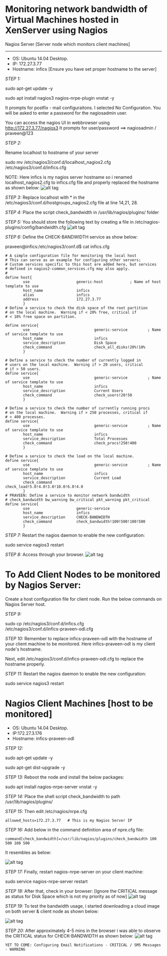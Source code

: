 # Monitoring network bandwidth of Virtual Machines hosted in XenServer using Nagios

Nagios Server [Server node which monitors client machines]
**********************************************************

 * OS: Ubuntu 14.04 Desktop.
 * IP: 172.27.3.77
 * Hostname: infics [Ensure you have set proper hostname to the server]

*STEP 1:*

sudo apt-get update -y

sudo apt install nagios3 nagios-nrpe-plugin vnstat -y

It prompts for postfix - mail configuraitons. I selected No Configuration.
You will be asked to enter a password for the nagiosadmin user.

You can access the nagios UI in webbrowser using http://172.27.3.77/nagios3
It prompts for user/password ==> nagiosadmin / praveen@123

*STEP 2:*

Rename localhost to hostname of your server

sudo mv /etc/nagios3/conf.d/localhost_nagios2.cfg \
/etc/nagios3/conf.d/infics.cfg

NOTE: Here infics is my nagios server hostname so i renamed localhost_nagios2.cfg to infics.cfg file and properly replaced the hostname as shown below:
![alt tag](https://github.com/npraveen35/Xen_API/blob/nagios/infics_cfg_initial.JPG)

*STEP 3:* Replace localhost with * in the /etc/nagios3/conf.d/hostgroups_nagios2.cfg file at line 14,21, 28.

*STEP 4:* Place the script check_bandwidth in /usr/lib/nagios/plugins/ folder

*STEP 5:* You should store the following text by creating a file in /etc/nagios-plugins/config/bandwidth.cfg
![alt tag](https://github.com/npraveen35/Xen_API/blob/nagios/bandwidth_cfg.JPG)

*STEP 6:* Define the CHECK-BANDWIDTH service as show below:

praveen@infics:/etc/nagios3/conf.d$ cat infics.cfg

    # A simple configuration file for monitoring the local host
    # This can serve as an example for configuring other servers;
    # Custom services specific to this host are added here, but services
    # defined in nagios2-common_services.cfg may also apply.
    #
    define host{
            use                     generic-host            ; Name of host template to use
            host_name               infics
            alias                   infics
            address                 172.27.3.77
            }
    # Define a service to check the disk space of the root partition
    # on the local machine.  Warning if < 20% free, critical if
    # < 10% free space on partition.

    define service{
            use                             generic-service         ; Name of service template to use
            host_name                       infics
            service_description             Disk Space
            check_command                   check_all_disks!20%!10%
            }

    # Define a service to check the number of currently logged in
    # users on the local machine.  Warning if > 20 users, critical
    # if > 50 users.
    define service{
            use                             generic-service         ; Name of service template to use
            host_name                       infics
            service_description             Current Users
            check_command                   check_users!20!50
            }

    # Define a service to check the number of currently running procs
    # on the local machine.  Warning if > 250 processes, critical if
    # > 400 processes.
    define service{
            use                             generic-service         ; Name of service template to use
            host_name                       infics
            service_description             Total Processes
            check_command                   check_procs!250!400
            }

    # Define a service to check the load on the local machine.
    define service{
            use                             generic-service         ; Name of service template to use
            host_name                       infics
            service_description             Current Load
            check_command                   check_load!5.0!4.0!3.0!10.0!6.0!4.0
            }
    # PRAVEEN: Define a service to monitor network bandwidth
    # check_bandwidth bw_warning bw_critical pkt_warning pkt_critical
    define service{
            use                     generic-service
            host_name               infics
            service_description     CHECK-BANDWIDTH
            check_command           check_bandwidth!100!500!100!500
            }

*STEP 7:* Restart the nagios daemon to enable the new configuration:

sudo service nagios3 restart

*STEP 8:* Access through your browser.
![alt tag](https://github.com/npraveen35/Xen_API/blob/nagios/nagios_server.JPG)

To Add Client Nodes to be monitored by Nagios Server:
=====================================================

Create a host configuration file for client node. Run the below commands on Nagios Server host.

*STEP 9:*

sudo cp /etc/nagios3/conf.d/infics.cfg \
/etc/nagios3/conf.d/infics-praveen-odl.cfg

*STEP 10:*
Remember to replace infics-praveen-odl with the hostname of your client machine to be monitored.
Here infics-praveen-odl is my client node's hostname.

Next, edit /etc/nagios3/conf.d/infics-praveen-odl.cfg to replace the hostname properly.

*STEP 11:* Restart the nagios daemon to enable the new configuration:

sudo service nagios3 restart

Nagios Client Machines [host to be monitored]
==============================================
 * OS: Ubuntu 14.04 Desktop.
 * IP:172.27.3.176
 * Hostname: infics-praveen-odl

*STEP 12:*

sudo apt-get update -y

sudo apt-get dist-upgrade -y

*STEP 13:* Reboot the node and install the below packages:

sudo apt install nagios-nrpe-server vnstat -y 

*STEP 14:* Place the shell script check_bandwidth to path /usr/lib/nagios/plugins/

*STEP 15:* Then edit /etc/nagios/nrpe.cfg 

    allowed_hosts=172.27.3.77   # This is my Nagios Server IP

*STEP 16:* Add below in the command definition area of npre.cfg file:

    command[check_bandwidth]=/usr/lib/nagios/plugins/check_bandwidth 100 500 100 500

It resembles as below:

![alt tag](https://github.com/npraveen35/Xen_API/blob/nagios/command_definition_nrpe_cfg.JPG)

*STEP 17:* Finally, restart nagios-nrpe-server on your client machine:

sudo service nagios-nrpe-server restart

*STEP 18:* After that, check in your browser: [Ignore the CRITICAL message as status for Disk Space which is not my priority as of now]
![alt tag](https://github.com/npraveen35/Xen_API/blob/nagios/services.JPG)

*STEP 19:* To test the bandwidth usage, i started downloading a cloud image on both server & client node as shown below:

![alt tag](https://github.com/npraveen35/Xen_API/blob/nagios/wget_testing_cloud_image.JPG)

*STEP 20:* After approximately 4-5 mins in the browser i was able to observe the CRITICAL status for CHECK-BANDWIDTH as shown below:
![alt tag](https://github.com/npraveen35/Xen_API/blob/nagios/Nagios_and_client_services_critical.JPG)



    YET TO COME: Configuring Email Notifications - CRITICAL / SMS Messages - WARNING

